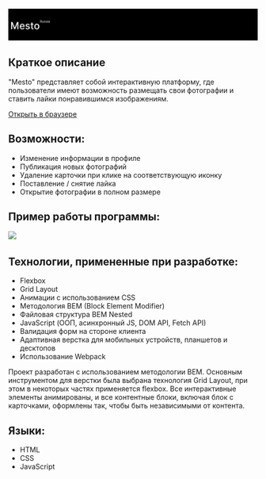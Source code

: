 ![header](./src/images/mesto_header.png)

## Краткое описание

"Mesto" представляет собой интерактивную платформу, где пользователи имеют возможность размещать свои фотографии и ставить лайки понравившимся изображениям.

[Открыть в браузере](https://lordmontroz.github.io/mesto-project-ff/)

## Возможности:

- Изменение информации в профиле
- Публикация новых фотографий
- Удаление карточки при клике на соответствующую иконку
- Поставление / снятие лайка
- Открытие фотографии в полном размере

## Пример работы программы:

![](https://media.giphy.com/media/v1.Y2lkPTc5MGI3NjExd2JqbWU4ZHVrN3dwaHVjenplOTFyb3Ezajh2eHQ2ODR2cm9tdGE2ZSZlcD12MV9pbnRlcm5hbF9naWZfYnlfaWQmY3Q9Zw/kl9ep6zFPPl7VR0SMM/giphy.gif)

## Технологии, примененные при разработке:

- Flexbox
- Grid Layout
- Анимации с использованием CSS
- Методология BEM (Block Element Modifier)
- Файловая структура BEM Nested
- JavaScript (ООП, асинхронный JS, DOM API, Fetch API)
- Валидация форм на стороне клиента
- Адаптивная верстка для мобильных устройств, планшетов и десктопов
- Использование Webpack

Проект разработан с использованием методологии BEM. Основным инструментом для верстки была выбрана технология Grid Layout, при этом в некоторых частях применяется flexbox. Все интерактивные элементы анимированы, и все контентные блоки, включая блок с карточками, оформлены так, чтобы быть независимыми от контента.

## Языки:

- HTML
- CSS
- JavaScript
